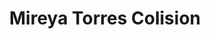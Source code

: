 ---
title: "Mireya Torres Colision"
url: /barrios-unidos/mireya-torres-colision/
shop: Autoteile
---